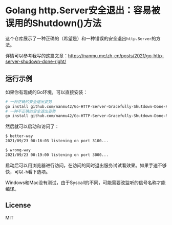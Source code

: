 # Golang http.Server安全退出：容易被误用的Shutdown()方法

这个仓库展示了一种正确的（希望是）和一种错误的安全退出`http.Server`的方法。

详情可以参考我写的这篇文章：https://nanmu.me/zh-cn/posts/2021/go-http-server-shudown-done-right/

## 运行示例

如果你有现成的Go环境，可以直接安装：

```bash
# 一种正确的安全退出姿势
go install github.com/nanmu42/Go-HTTP-Server-Gracefully-Shutdown-Done-Right/better-way@latest
# 一种不正确的安全退出姿势
go install github.com/nanmu42/Go-HTTP-Server-Gracefully-Shutdown-Done-Right/wrong-way@latest
```

然后就可以启动和访问了：

```bash
$ better-way 
2021/09/23 00:16:03 listening on port 3100...
```

```bash
$ wrong-way 
2021/09/23 00:19:00 listening on port 3000...
```

启动后可以用浏览器进行访问，在访问的同时退出服务试试看效果。如果手速不够快，可以`-h`看下选项。

Windows和Mac没有测试，由于Syscall的不同，可能需要改监听的信号名称才能编译。

## License

MIT
